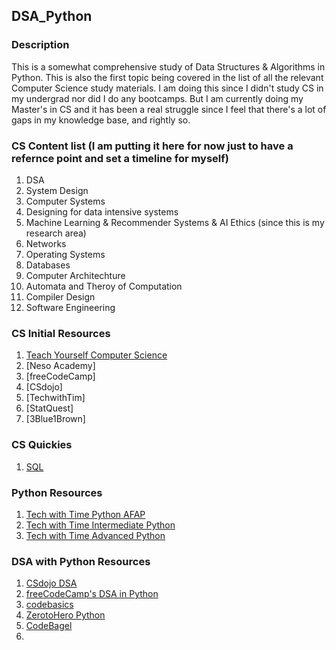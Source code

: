 ## DSA_Python

### Description
This is a somewhat comprehensive study of Data Structures & Algorithms in Python. This is also the first topic being covered in the list of all the relevant Computer Science study materials. I am doing this since I didn't study CS in my undergrad nor did I do any bootcamps. But I am currently doing my Master's in CS and it has been a real struggle since I feel that there's a lot of gaps in my knowledge base, and rightly so. 

### CS Content list (I am putting it here for now just to have a refernce point and set a timeline for myself)

1. DSA
2. System Design
3. Computer Systems
4. Designing for data intensive systems
5. Machine Learning & Recommender Systems & AI Ethics (since this is my research area)
6. Networks
7. Operating Systems
8. Databases
9. Computer Architechture
10. Automata and Theroy of Computation
11. Compiler Design
12. Software Engineering

### CS Initial Resources

1. [Teach Yourself Computer Science](https://teachyourselfcs.com/)
2. [Neso Academy]
3. [freeCodeCamp]
4. [CSdojo]
5. [TechwithTim]
6. [StatQuest]
7. [3Blue1Brown]

### CS Quickies

1. [SQL](https://sqlcrashcourse.com/lessons/)

### Python Resources

1. [Tech with Time Python AFAP]()
2. [Tech with Time Intermediate Python]()
3. [Tech with Time Advanced Python]()

### DSA with Python Resources

1. [CSdojo DSA](https://www.youtube.com/watch?v=bum_19loj9A&list=PLBZBJbE_rGRV8D7XZ08LK6z-4zPoWzu5H&ab_channel=CSDojo)
2. [freeCodeCamp's DSA in Python](https://www.youtube.com/watch?v=pkYVOmU3MgA&t=3492s&ab_channel=freeCodeCamp.org)
3. [codebasics](https://www.youtube.com/watch?v=gDqQf4Ekr2A&list=PLeo1K3hjS3uu_n_a__MI_KktGTLYopZ12&index=3&ab_channel=codebasics)
4. [ZerotoHero Python](https://www.youtube.com/watch?v=4uBbCUjJ_G8&list=PL2HX_yT71umB_oqitnmDgYSKltddPfZ-k&index=2&ab_channel=ZeroToMastery)
5. [CodeBagel](https://www.youtube.com/watch?v=cQWr9DFE1ww&list=PLUITAQK78D8PByrC3XDuF-elzSK7QWXO5&ab_channel=Codebagel)
6. 
